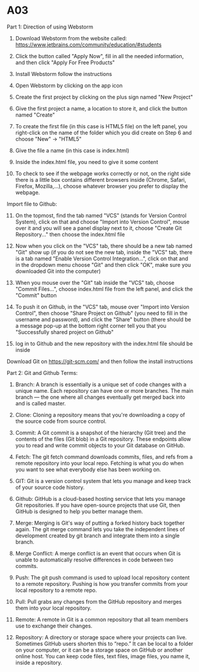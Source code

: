# A03
Part 1: Direction of using Webstorm

1) Download Webstorm from the website called: https://www.jetbrains.com/community/education/#students 

2) Click the button called "Apply Now", fill in all the needed information, and then click "Apply For Free Products" 

3) Install Webstorm follow the instructions

4) Open Webstorm by clicking on the app icon

5) Create the first project by clicking on the plus sign named "New Project"

6) Give the first project a name, a location to store it, and click the button named "Create"

7) To create the first file (in this case is HTML5 file) on the left panel, you right-click on the name of the folder which you did create on Step 6 and choose 
"New" -> "HTML5"

8) Give the file a name (in this case is index.html)

9) Inside the index.html file, you need to give it some content

10) To check to see if the webpage works correctly or not, on the right side there is a little box contains different browsers inside (Chrome, Safari, Firefox, Mozilla,...), choose whatever browser you prefer to display the webpage.

Import file to Github:

11) On the topmost, find the tab named "VCS" (stands for Version Control System), click on that and choose "Import into Version Control", mouse over it and you will see a panel display next to it, choose "Create Git Repository..." then choose the index.html file

12) Now when you click on the "VCS" tab, there should be a new tab named "Git" show up (if you do not see the new tab, inside the "VCS" tab, there is a tab named "Enable Version Control Integration...", click on that and in the dropdown menu choose "Git" and then click "OK", make sure you downloaded Git into the computer)

13) When you mouse over the "Git" tab inside the "VCS" tab, choose "Commit Files...", choose index.html file from the left panel, and click the "Commit" button

14) To push it on Github, in the "VCS" tab, mouse over "Import into Version Control", then choose "Share Project on Github" (you need to fill in the username and password), and click the "Share" button (there should be a message pop-up at the bottom right corner tell you that you "Successfully shared project on Github"

15) log in to Github and the new repository with the index.html file should be inside

Download Git on https://git-scm.com/ and then follow the install instructions

Part 2: Git and Github Terms:

1)	Branch: A branch is essentially is a unique set of code changes with a unique name. Each repository can have one or more branches. The main branch — the one where all changes eventually get merged back into and is called master.

2)	Clone: Cloning a repository means that you're downloading a copy of the source code from source control. 

3)	Commit: A Git commit is a snapshot of the hierarchy (Git tree) and the contents of the files (Git blob) in a Git repository. These endpoints allow you to read and write commit objects to your Git database on GitHub.

4)	Fetch: The git fetch command downloads commits, files, and refs from a remote repository into your local repo. Fetching is what you do when you want to see what everybody else has been working on.

5)	GIT: Git is a version control system that lets you manage and keep track of your source code history.

6)	Github: GitHub is a cloud-based hosting service that lets you manage Git repositories. If you have open-source projects that use Git, then GitHub is designed to help you better manage them.

7)	Merge: Merging is Git's way of putting a forked history back together again. The git merge command lets you take the independent lines of development created by git branch and integrate them into a single branch.

8)	Merge Conflict: A merge conflict is an event that occurs when Git is unable to automatically resolve differences in code between two commits.

9)	Push: The git push command is used to upload local repository content to a remote repository. Pushing is how you transfer commits from your local repository to a remote repo.

10)	Pull: Pull grabs any changes from the GitHub repository and merges them into your local repository.

11)	Remote: A remote in Git is a common repository that all team members use to exchange their changes.

12)	Repository: A directory or storage space where your projects can live. Sometimes GitHub users shorten this to “repo.” It can be local to a folder on your computer, or it can be a storage space on GitHub or another online host. You can keep code files, text files, image files, you name it, inside a repository.
